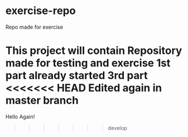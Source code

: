 # exercise-repo
Repo made for exercise

This project will contain
Repository made for testing and exercise
1st part already started
3rd part
<<<<<<< HEAD
Edited again in master branch
=======
Hello Again!
>>>>>>> develop
